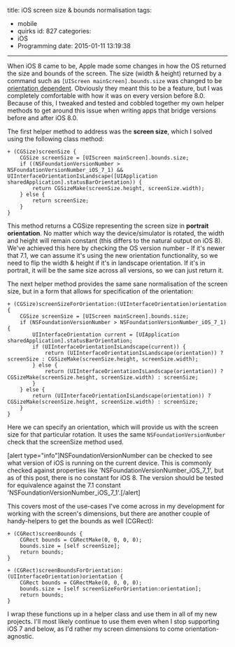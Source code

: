 title: iOS screen size & bounds normalisation
tags:
  - mobile
  - quirks
id: 827
categories:
  - iOS
  - Programming
date: 2015-01-11 13:19:38
---

When iOS 8 came to be, Apple made some changes in how the OS returned the size and bounds of the screen. The size (width & height) returned by a command such as `[UIScreen mainScreen].bounds.size` was changed to be [orientation dependent](https://developer.apple.com/library/ios/releasenotes/General/WhatsNewIniOS/Articles/iOS8.html#//apple_ref/doc/uid/TP40014205-SW44). Obviously they meant this to be a feature, but I was completely comfortable with how it was on every version before 8.0. Because of this, I tweaked and tested and cobbled together my own helper methods to get around this issue when writing apps that bridge versions before and after iOS 8.0.

The first helper method to address was the **screen size**, which I solved using the following class method:

```
+ (CGSize)screenSize {
    CGSize screenSize = [UIScreen mainScreen].bounds.size;
    if ((NSFoundationVersionNumber > NSFoundationVersionNumber_iOS_7_1) && UIInterfaceOrientationIsLandscape([UIApplication sharedApplication].statusBarOrientation)) {
        return CGSizeMake(screenSize.height, screenSize.width);
    } else {
        return screenSize;
    }
}
```

This method returns a CGSize representing the screen size in **portrait orientation**. No matter which way the device/simulator is rotated, the width and height will remain constant (this differs to the natural output on iOS 8). We've achieved this here by checking the OS version number - If it's newer that 7.1, we can assume it's using the new orientation functionality, so we need to flip the width & height if it's in landscape orientation. If it's in portrait, it will be the same size across all versions, so we can just return it.

The next helper method provides the same sane normalisation of the screen size, but in a form that allows for specification of the orientation:

```
+ (CGSize)screenSizeForOrientation:(UIInterfaceOrientation)orientation {
    CGSize screenSize = [UIScreen mainScreen].bounds.size;
    if (NSFoundationVersionNumber > NSFoundationVersionNumber_iOS_7_1) {
        UIInterfaceOrientation current = [UIApplication sharedApplication].statusBarOrientation;
        if (UIInterfaceOrientationIsLandscape(current)) {
            return (UIInterfaceOrientationIsLandscape(orientation)) ? screenSize : CGSizeMake(screenSize.height, screenSize.width);
        } else {
            return (UIInterfaceOrientationIsLandscape(orientation)) ? CGSizeMake(screenSize.height, screenSize.width) : screenSize;
        }
    } else {
        return (UIInterfaceOrientationIsLandscape(orientation)) ? CGSizeMake(screenSize.height, screenSize.width) : screenSize;
    }
}
```

Here we can specify an orientation, which will provide us with the screen size for that particular rotation. It uses the same `NSFoundationVersionNumber` check that the screenSize method used.

[alert type="info"]NSFoundationVersionNumber can be checked to see what version of iOS is running on the current device. This is commonly checked against properties like 'NSFoundationVersionNumber_iOS_7_1', but as of this post, there is no constant for iOS 8. The version should be tested for equivalence against the 7.1 constant 'NSFoundationVersionNumber_iOS_7_1'.[/alert]

This covers most of the use-cases I've come across in my development for working with the screen's dimensions, but there are another couple of handy-helpers to get the bounds as well (CGRect):

```
+ (CGRect)screenBounds {
    CGRect bounds = CGRectMake(0, 0, 0, 0);
    bounds.size = [self screenSize];
    return bounds;
}

+ (CGRect)screenBoundsForOrientation:(UIInterfaceOrientation)orientation {
    CGRect bounds = CGRectMake(0, 0, 0, 0);
    bounds.size = [self screenSizeForOrientation:orientation];
    return bounds;
}
```

I wrap these functions up in a helper class and use them in all of my new projects. I'll most likely continue to use them even when I stop supporting iOS 7 and below, as I'd rather my screen dimensions to come orientation-agnostic.
